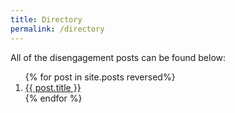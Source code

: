 ```yaml
---
title: Directory
permalink: /directory
---
```


All of the disengagement posts can be found below:

<ol>
  {% for post in site.posts reversed%}
    <li>
      <a href="{{ post.url }}">{{ post.title }}</a>
    </li>
  {% endfor %}
</ol>